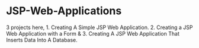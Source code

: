 # JSP-Web-Applications
3 projects here, 1. Creating A Simple JSP Web Application.   2. Creating a JSP Web Application with a Form &amp; 3. Creating A JSP Web Application That Inserts Data Into A Database.
